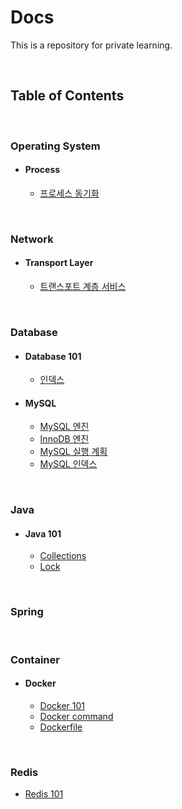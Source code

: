 # Docs

This is a repository for private learning.

<br>

## Table of Contents

<br>

### Operating System

- #### Process
  - [프로세스 동기화](os/process/00_process_synchronization.md)

<br>

### Network

- #### Transport Layer
  - [트랜스포트 계층 서비스](./network/transport/00_transport_service.md)

<br>

### Database

- #### Database 101
  - [인덱스](./database/database101/00_database_index.md)

- #### MySQL
  - [MySQL 엔진](./database/mysql/00_MySQL_engine.md)
  - [InnoDB 엔진](./database/mysql/01_InnoDB_storage_engine.md)
  - [MySQL 실행 계획](./database/mysql/02_execution_plan.md)
  - [MySQL 인덱스](./database/mysql/03_index.md)

<br>

### Java

- #### Java 101
  - [Collections](./java/java101/00_collections.md)
  - [Lock](./java/java101/01_lock.md)

<br>

### Spring

<br>

### Container

- #### Docker

  - [Docker 101](container/docker/00_docker_101.md)
  - [Docker command](container/docker/01_docker_command.md)
  - [Dockerfile](container/docker/02_dockerfile.md)

<br>

### Redis

- [Redis 101](./redis/00_redis_101.md)